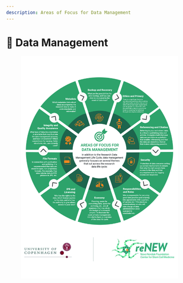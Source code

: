 ```yaml
---
description: Areas of Focus for Data Management
---
```


# 🔴 Data Management

<div data-full-width="true">

<figure><img src="../.gitbook/assets/Areas of Data Management.jpeg" alt=""><figcaption></figcaption></figure>

</div>
